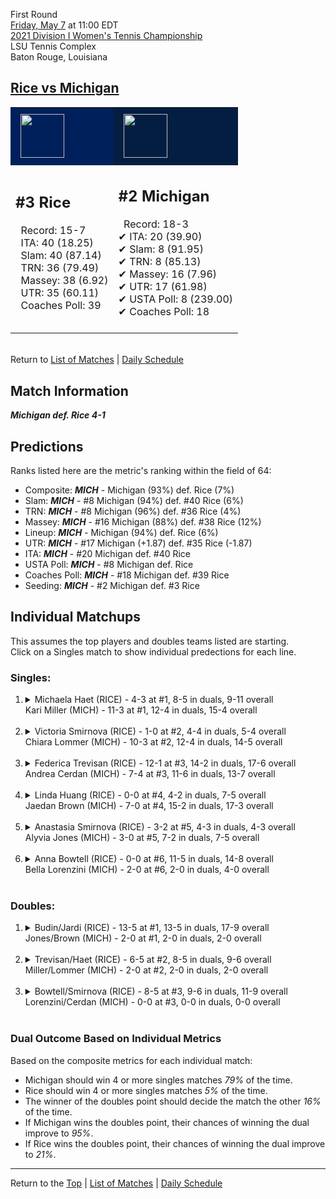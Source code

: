 First Round[](#top)<a name="top"></a>  
[Friday, May 7](../../schedule.md#05-07) at 11:00 EDT  
[2021 Division I Women's Tennis Championship](../index.md)  
LSU Tennis Complex  
Baton Rouge, Louisiana  
## [Rice vs Michigan](https://www.ncaa.com/game/5833657)  

<table><tr style="background-color: #d9d9d9 !important"><td style="background-color: #00205B !important"><img src="https://www.ncaa.com/sites/default/files/images/logos/schools/r/rice.70.png" width="70" height="70" style="padding: 8px;" /></td><td style="background-color: #041E42 !important"><img src="https://www.ncaa.com/sites/default/files/images/logos/schools/m/michigan.70.png" width="70" height="70" style="padding: 8px;" /></td></tr><tr>
<td>  

<h2>#3 Rice</h2>  
&nbsp; Record: 15-7<br>  
&nbsp; ITA: 40 (18.25)<br>  
&nbsp; Slam: 40 (87.14)<br>  
&nbsp; TRN: 36 (79.49)<br>  
&nbsp; Massey: 38 (6.92)<br>  
&nbsp; UTR: 35 (60.11)<br>  
&nbsp; Coaches Poll: 39<br>  
<br>  

</td>
<td>  

<h2>#2 Michigan</h2>  
&nbsp; Record: 18-3<br>  
&#10004; ITA: 20 (39.90)<br>  
&#10004; Slam: 8 (91.95)<br>  
&#10004; TRN: 8 (85.13)<br>  
&#10004; Massey: 16 (7.96)<br>  
&#10004; UTR: 17 (61.98)<br>  
&#10004; USTA Poll: 8 (239.00)<br>  
&#10004; Coaches Poll: 18<br>  
<br>  

</td>
</tr></table>  


<br>Return to [List of Matches](../index.md) &#124; [Daily Schedule](../../schedule.md#05-07)

## Match Information  
***Michigan def. Rice 4-1***  

## Predictions  

Ranks listed here are the metric's ranking within the field of 64:  
- Composite: ***MICH*** - Michigan (93%) def. Rice (7%)  
- Slam: ***MICH*** - #8 Michigan (94%) def. #40 Rice (6%)  
- TRN: ***MICH*** - #8 Michigan (96%) def. #36 Rice (4%)  
- Massey: ***MICH*** - #16 Michigan (88%) def. #38 Rice (12%)  
- Lineup: ***MICH*** - Michigan (94%) def. Rice (6%)  
- UTR: ***MICH*** - #17 Michigan (+1.87) def. #35 Rice (-1.87)  
- ITA: ***MICH*** - #20 Michigan def. #40 Rice  
- USTA Poll: ***MICH*** - #8 Michigan def. Rice  
- Coaches Poll: ***MICH*** - #18 Michigan def. #39 Rice  
- Seeding: ***MICH*** - #2 Michigan def. #3 Rice  

## Individual Matchups  
This assumes the top players and doubles teams listed are starting.  
Click on a Singles match to show individual predections for each line.  

### Singles:  

<ol>
<li><details>
<summary markdown="span">Michaela Haet (RICE) - 4-3 at #1, 8-5 in duals, 9-11 overall<br>Kari Miller (MICH) - 11-3 at #1, 12-4 in duals, 15-4 overall</summary>
<h4>Predictions</h4><ul>
<li>Composite: <b><i>MICH</i></b> - Miller (93%) def. Haet (7%)</li>  
<li>Slam: <b><i>MICH</i></b> - Miller (94%) def. Haet (6%)</li>  
<li>TRN: <b><i>MICH</i></b> - Miller (94%) def. Haet (6%)</li>  
<li>Massey: <b><i>MICH</i></b> - Miller (94%) def. Haet (6%)</li>  
<li>UTR: <b><i>MICH</i></b> - Miller (91%) def. Haet (9%)</li>  
<li>ITA: <b><i>RICE</i></b> - # Haet def. Miller (10.66)</li>  
</ul>
</details>&nbsp;</li>
<li><details>
<summary markdown="span">Victoria Smirnova (RICE) - 1-0 at #2, 4-4 in duals, 5-4 overall<br>Chiara Lommer (MICH) - 10-3 at #2, 12-4 in duals, 14-5 overall</summary>
<h4>Predictions</h4><ul>
<li>Composite: <b><i>MICH</i></b> - Lommer (77%) def. Smirnova (23%)</li>  
<li>Slam: <b><i>MICH</i></b> - Lommer (72%) def. Smirnova (28%)</li>  
<li>TRN: <b><i>MICH</i></b> - Lommer (75%) def. Smirnova (25%)</li>  
<li>Massey: <b><i>MICH</i></b> - Lommer (81%) def. Smirnova (19%)</li>  
<li>UTR: <b><i>MICH</i></b> - Lommer (79%) def. Smirnova (21%)</li>  
<li>ITA: <b><i>RICE</i></b> - Smirnova (2.76) def. Lommer (2.49)</li>  
</ul>
</details>&nbsp;</li>
<li><details>
<summary markdown="span">Federica Trevisan (RICE) - 12-1 at #3, 14-2 in duals, 17-6 overall<br>Andrea Cerdan (MICH) - 7-4 at #3, 11-6 in duals, 13-7 overall</summary>
<h4>Predictions</h4><ul>
<li>Composite: <b><i>MICH</i></b> - Cerdan (65%) def. Trevisan (35%)</li>  
<li>Slam: <b><i>MICH</i></b> - Cerdan (65%) def. Trevisan (35%)</li>  
<li>TRN: <b><i>MICH</i></b> - Cerdan (50%) def. Trevisan (50%)</li>  
<li>Massey: <b><i>MICH</i></b> - Cerdan (69%) def. Trevisan (31%)</li>  
<li>UTR: <b><i>MICH</i></b> - Cerdan (76%) def. Trevisan (24%)</li>  
<li>ITA: <b><i>RICE</i></b> - Trevisan (6.30) def. Cerdan (1.79)</li>  
</ul>
</details>&nbsp;</li>
<li><details>
<summary markdown="span">Linda Huang (RICE) - 0-0 at #4, 4-2 in duals, 7-5 overall<br>Jaedan Brown (MICH) - 7-0 at #4, 15-2 in duals, 17-3 overall</summary>
<h4>Predictions</h4><ul>
<li>Composite: <b><i>MICH</i></b> - Brown (60%) def. Huang (40%)</li>  
<li>Slam: <b><i>MICH</i></b> - Brown (55%) def. Huang (45%)</li>  
<li>TRN: <b><i>MICH</i></b> - Brown (56%) def. Huang (44%)</li>  
<li>Massey: <b><i>MICH</i></b> - Brown (65%) def. Huang (35%)</li>  
<li>UTR: <b><i>MICH</i></b> - Brown (66%) def. Huang (34%)</li>  
<li>ITA: <b><i>RICE</i></b> - Huang (5.83) def. Brown (2.65)</li>  
</ul>
</details>&nbsp;</li>
<li><details>
<summary markdown="span">Anastasia Smirnova (RICE) - 3-2 at #5, 4-3 in duals, 4-3 overall<br>Alyvia Jones (MICH) - 3-0 at #5, 7-2 in duals, 7-5 overall</summary>
<h4>Predictions</h4><ul>
<li>Composite: <b><i>MICH</i></b> - Jones (75%) def. Smirnova (25%)</li>  
<li>Slam: <b><i>MICH</i></b> - Jones (80%) def. Smirnova (20%)</li>  
<li>TRN: <b><i>MICH</i></b> - Jones (75%) def. Smirnova (25%)</li>  
<li>Massey: <b><i>MICH</i></b> - Jones (72%) def. Smirnova (28%)</li>  
<li>UTR: <b><i>MICH</i></b> - Jones (72%) def. Smirnova (28%)</li>  
<li>ITA: <b><i>MICH</i></b> - Jones (2.08) def. Smirnova (1.55)</li>  
</ul>
</details>&nbsp;</li>
<li><details>
<summary markdown="span">Anna Bowtell (RICE) - 0-0 at #6, 11-5 in duals, 14-8 overall<br>Bella Lorenzini (MICH) - 2-0 at #6, 2-0 in duals, 4-0 overall</summary>
<h4>Predictions</h4><ul>
<li>Composite: <b><i>MICH</i></b> - Lorenzini (59%) def. Bowtell (41%)</li>  
<li>Slam: <b><i>MICH</i></b> - Lorenzini (58%) def. Bowtell (42%)</li>  
<li>TRN: <b><i>MICH</i></b> - Lorenzini (53%) def. Bowtell (47%)</li>  
<li>Massey: <b><i>MICH</i></b> - Lorenzini (86%) def. Bowtell (14%)</li>  
<li>UTR: <b><i>RICE</i></b> - Bowtell (60%) def. Lorenzini (40%)</li>  
<li>ITA: <b><i>MICH</i></b> - Lorenzini (2.86) def. Bowtell (1.88)</li>  
</ul>
</details>&nbsp;</li>
</ol>

### Doubles:  

<ol>
<li><details>
<summary markdown="span">Budin/Jardi (RICE) - 13-5 at #1, 13-5 in duals, 17-9 overall<br>Jones/Brown (MICH) - 2-0 at #1, 2-0 in duals, 2-0 overall</summary>
<br>Sorry, we don't have any metrics for this match
</details>&nbsp;</li>
<li><details>
<summary markdown="span">Trevisan/Haet (RICE) - 6-5 at #2, 8-5 in duals, 9-6 overall<br>Miller/Lommer (MICH) - 2-0 at #2, 2-0 in duals, 2-0 overall</summary>
<br>Sorry, we don't have any metrics for this match
</details>&nbsp;</li>
<li><details>
<summary markdown="span">Bowtell/Smirnova (RICE) - 8-5 at #3, 9-6 in duals, 11-9 overall<br>Lorenzini/Cerdan (MICH) - 0-0 at #3, 0-0 in duals, 0-0 overall</summary>
<br>Sorry, we don't have any metrics for this match
</details>&nbsp;</li>
</ol>

### Dual Outcome Based on Individual Metrics  
  
Based on the composite metrics for each individual match:  
- Michigan should win 4 or more singles matches *79%* of the time.  
- Rice should win 4 or more singles matches *5%* of the time.  
- The winner of the doubles point should decide the match the other *16%* of the time.  
- If Michigan wins the doubles point, their chances of winning the dual improve to *95%*.  
- If Rice wins the doubles point, their chances of winning the dual improve to *21%*.  
  
------

Return to the [Top](#top) &#124; [List of Matches](../index.md) &#124; [Daily Schedule](../../schedule.md#05-07)  
